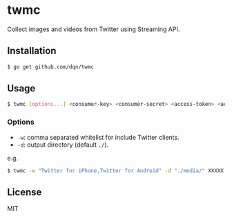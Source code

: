 # twmc

Collect images and videos from Twitter using Streaming API.

## Installation

```bash
$ go get github.com/dqn/twmc
```

## Usage

```sh
$ twmc [options...] <consumer-key> <consumer-secret> <access-token> <access-token-secret> <search-word>
```

### Options

- `-w`: comma separated whitelist for include Twitter clients.
- `-d`: output directory  (default `./`).

e.g.

```bash
$ twmc -w "Twitter for iPhone,Twitter for Android" -d "./media/" XXXXX XXXXX XXXXX XXXXX golang
```

## License

MIT
